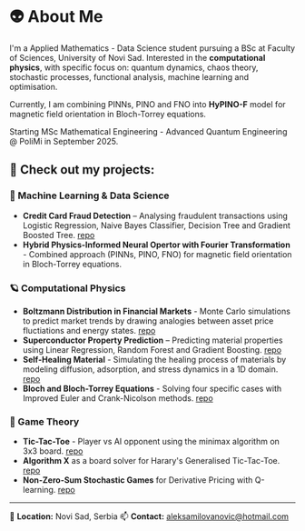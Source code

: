 # 👽 About Me

I'm a Applied Mathematics - Data Science student pursuing a BSc at Faculty of Sciences, University of Novi Sad. Interested in the **computational physics**, with specific focus on: quantum dynamics, chaos theory, stochastic processes, functional analysis, machine learning and optimisation. 

Currently, I am combining PINNs, PINO and FNO into **HyPINO-F** model for magnetic field orientation in Bloch-Torrey equations.

Starting MSc Mathematical Engineering - Advanced Quantum Engineering @ PoliMi in September 2025. 

## 🚀 Check out my projects:

### 🧠 Machine Learning & Data Science
- **Credit Card Fraud Detection** – Analysing fraudulent transactions using Logistic Regression, Naive Bayes Classifier, Decision Tree and Gradient Boosted Tree. [repo](https://github.com/al3gzy/credit_card_fraud)
- **Hybrid Physics-Informed Neural Opertor with Fourier Transformation** - Combined approach (PINNs, PINO, FNO) for magnetic field orientation in Bloch-Torrey equations.

### 🪐 Computational Physics
- **Boltzmann Distribution in Financial Markets** - Monte Carlo simulations to predict market trends by drawing analogies between asset price fluctiations and energy states. [repo](https://github.com/al3gzy/boltzmann_financial_markets)
- **Superconductor Property Prediction** – Predicting material properties using Linear Regression, Random Forest and Gradient Boosting. [repo](https://github.com/al3gzy/superconductor_property)
- **Self-Healing Material** - Simulating the healing process of materials by modeling diffusion, adsorption, and stress dynamics in a 1D domain. [repo](https://github.com/al3gzy/self_healing_rd_eq)
- **Bloch and Bloch-Torrey Equations** - Solving four specific cases with Improved Euler and Crank-Nicolson methods. [repo](https://github.com/al3gzy/numerical_bsc)

### 🎲 Game Theory
- **Tic-Tac-Toe** - Player vs AI opponent using the minimax algorithm on 3x3 board. [repo](https://github.com/al3gzy/tic_tac_toe)
- **Algorithm X** as a board solver for Harary's Generalised Tic-Tac-Toe. [repo](https://github.com/al3gzy/animal_t3)
- **Non-Zero-Sum Stochastic Games** for Derivative Pricing with Q-learning. [repo](https://github.com/al3gzy/q-learning_non-zero-sum)

---
📍 **Location:** Novi Sad, Serbia
📫 **Contact:** aleksamilovanovic@hotmail.com
